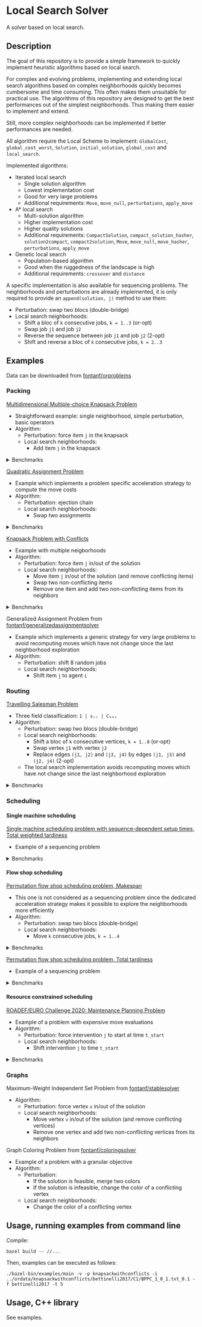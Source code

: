 # Local Search Solver

A solver based on local search.

## Description

The goal of this repository is to provide a simple framework to quickly implement heuristic algorithms based on local search.

For complex and evolving problems, implementing and extending local search algorithms based on complex neighborhoods quickly becomes cumbersome and time consuming. This often makes them unsuitable for practical use.
The algorithms of this repository are designed to get the best performances out of the simplest neighborhoods. Thus making them easier to implement and extend.

Still, more complex neighborhoods can be implemented if better performances are needed.

All algorithm require the Local Scheme to implement: `GlobalCost`, `global_cost_worst`, `Solution`, `initial_solution`, `global_cost` and `local_search`.

Implemented algorithms:
* Iterated local search
  * Single solution algorithm
  * Lowest implementation cost
  * Good for very large problems
  * Additional requirements: `Move`, `move_null`, `perturbations`, `apply_move`
* A\* local search
  * Multi-solution algorithm
  * Higher implementation cost
  * Higher quality solutions
  * Additional requirements: `CompactSolution`, `compact_solution_hasher`, `solution2compact`, `compact2solution`, `Move`, `move_null`, `move_hasher`, `perturbations`, `apply_move`
* Genetic local search
  * Population-based algorithm
  * Good when the ruggedness of the landscape is high
  * Additional requirements: `crossover` and `distance`

A specific implementation is also available for sequencing problems. The neighborhoods and perturbations are already implemented, it is only required to provide an `append(solution, j)` method to use them:
* Perturbation: swap two blocs (double-bridge)
* Local search neighborhoods:
  * Shift a bloc of `k` consecutive jobs, `k = 1..3` (or-opt)
  * Swap job `j1` and job `j2`
  * Reverse the sequence between job `j1` and job `j2` (2-opt)
  * Shift and reverse a bloc of `k` consecutive jobs, `k = 2..3`

## Examples

Data can be downloaded from [fontanf/orproblems](https://github.com/fontanf/orproblems)

### Packing

[Multidimensional Multiple-choice Knapsack Problem](examples/multidimensionalmultiplechoiceknapsack.hpp)
* Straightforward example: single neighborhood, simple perturbation, basic operators
* Algorithm:
  * Perturbation: force item `j` in the knapsack
  * Local search neighborhoods:
    * Add item `j` in the knapsack

<details><summary>Benchmarks</summary>
<p>

* Benchmarks:
  * `python3 ../optimizationtools/optimizationtools/bench_run.py --csv ../ordata/multidimensionalmultiplechoiceknapsack/data.csv -l multidimensionalmultiplechoiceknapsack -t 60`
  * `python3 ../optimizationtools/optimizationtools/bench_process.py --csv ../ordata/multidimensionalmultiplechoiceknapsack/data.csv -l multidimensionalmultiplechoiceknapsack -b heuristiclong -t 62`

</p>
</details>

[Quadratic Assignment Problem](examples/quadraticassignment.hpp)
* Example which implements a problem specific acceleration strategy to compute the move costs
* Algorithm:
  * Perturbation: ejection chain
  * Local search neighborhoods:
    * Swap two assignments

<details><summary>Benchmarks</summary>
<p>

* Benchmarks:
  * `python3 ../optimizationtools/optimizationtools/bench_run.py --csv ../ordata/quadraticassignment/data.csv -l quadraticassignment --timelimitfield "Time limit" -a "astarlocalsearch -x 6"`
  * `python3 ../optimizationtools/optimizationtools/bench_process.py --csv ../ordata/quadraticassignment/data.csv -l quadraticassignment -b heuristiclong -t 185`

</p>
</details>

[Knapsack Problem with Conflicts](examples/knapsackwithconflicts.hpp)
* Example with multiple neigborhoods
* Algorithm:
  * Perturbation: force item `j` in/out of the solution
  * Local search neighborhoods:
    * Move item `j` in/out of the solution (and remove conflicting items)
    * Swap two non-conflicting items
    * Remove one item and add two non-conflicting items from its neighbors

<details><summary>Benchmarks</summary>
<p>

* Benchmarks:
  * `python3 ../optimizationtools/optimizationtools/bench_run.py --csv ../ordata/knapsackwithconflicts/data.csv -f "row['Dataset'] == 'hifi2006'" -l knapsackwithconflicts -t 300`
  * `python3 ../optimizationtools/optimizationtools/bench_process.py --csv ../ordata/knapsackwithconflicts/data.csv -f "row['Dataset'] == 'hifi2006'" -l knapsackwithconflicts -b heuristiclong -t 310`
  * `python3 ../optimizationtools/optimizationtools/bench_run.py --csv ../ordata/knapsackwithconflicts/data.csv -f "row['Dataset'] == 'bettinelli2017'" -l knapsackwithconflicts -t 5`
  * `python3 ../optimizationtools/optimizationtools/bench_process.py --csv ../ordata/knapsackwithconflicts/data.csv -f "row['Dataset'] == 'bettinelli2017'" -l knapsackwithconflicts -b heuristiclong -t 6`

</p>
</details>

Generalized Assignment Problem from [fontanf/generalizedassignmentsolver](https://github.com/fontanf/generalizedassignmentsolver/blob/master/generalizedassignmentsolver/algorithms/localsearch.cpp)
* Example which implements a generic strategy for very large problems to avoid recomputing moves which have not change since the last neighborhood exploration
* Algorithm:
  * Perturbation: shift 8 random jobs
  * Local search neighborhoods:
    * Shift item `j` to agent `i`

### Routing

[Travelling Salesman Problem](examples/travellingsalesman.hpp)
* Three field classification: `1 | sᵢⱼ | Cₘₐₓ`
* Algorithm:
  * Perturbation: swap two blocs (double-bridge)
  * Local search neighborhoods:
    * Shift a bloc of `k` consecutive vertices, `k = 1..8` (or-opt)
    * Swap vertex `j1` with vertex `j2`
    * Replace edges `(j1, j2)` and `(j3, j4)` by edges `(j1, j3)` and `(j2, j4)` (2-opt)
  * The local search implementation avoids recomputing moves which have not change since the last neighborhood exploration

<details><summary>Benchmarks</summary>
<p>

* Benchmarks:
  * `python3 ../optimizationtools/optimizationtools/bench_run.py --csv ../ordata/travellingsalesman/data.csv -l travellingsalesman -t 60`
  * `python3 ../optimizationtools/optimizationtools/bench_process.py --csv ../ordata/travellingsalesman/data.csv -l travellingsalesman -b heuristiclong -t 62`

</p>
</details>

### Scheduling

#### Single machine scheduling

[Single machine scheduling problem with sequence-dependent setup times, Total weighted tardiness](examples/schedulingwithsdsttwt.hpp)
* Example of a sequencing problem

<details><summary>Benchmarks</summary>
<p>

* Benchmarks:
  * `python3 ../optimizationtools/optimizationtools/bench_run.py --csv ../ordata/schedulingwithsdsttwt/data.csv -l schedulingwithsdsttwt -t 60`
  * `python3 ../optimizationtools/optimizationtools/bench_process.py --csv ../ordata/schedulingwithsdsttwt/data.csv -l schedulingwithsdsttwt -b heuristiclong -t 31`

</p>
</details>

#### Flow shop scheduling

[Permutation flow shop scheduling problem, Makespan](examples/permutationflowshopschedulingmakespan.hpp)
* This one is not considered as a sequencing problem since the dedicated acceleration strategy makes it possible to explore the neighborhoods more efficiently
* Algorithm:
  * Perturbation: swap two blocs (double-bridge)
  * Local search neighborhoods:
    * Move `k` consecutive jobs, `k = 1..4`

<details><summary>Benchmarks</summary>
<p>

* Benchmarks:
  * `python3 ../optimizationtools/optimizationtools/bench_run.py --csv ../ordata/permutationflowshopscheduling/data_makespan.csv -f "row['Dataset'] == 'vallada2015_large'" -l permutationflowshopschedulingmakespan --timelimitfield "Time limit"`
  * `python3 ../optimizationtools/optimizationtools/bench_process.py --csv ../ordata/permutationflowshopscheduling/data_makespan.csv -f "row['Dataset'] == 'vallada2015_large' and int(row['Job number']) <= 100" -l permutationflowshopschedulingmakespan -b heuristiclong -t 500`

</p>
</details>

[Permutation flow shop scheduling problem, Total tardiness](examples/permutationflowshopschedulingtt.hpp)
* Example of a sequencing problem

<details><summary>Benchmarks</summary>
<p>

* Benchmarks:
  * `python3 ../optimizationtools/optimizationtools/bench_run.py --csv ../ordata/permutationflowshopscheduling/data_totaltardiness.csv -l permutationflowshopschedulingtt --timelimitfield "Time limit"`
  * `python3 ../optimizationtools/optimizationtools/bench_process.py --csv ../ordata/permutationflowshopscheduling/data_totaltardiness.csv -l permutationflowshopschedulingtt -b heuristiclong -t 500`

</p>
</details>

#### Resource constrained scheduling

[ROADEF/EURO Challenge 2020: Maintenance Planning Problem](examples/roadef2020.hpp)
* Example of a problem with expensive move evaluations
* Algorithm:
  * Perturbation: force intervention `j` to start at time `t_start`
  * Local search neighborhoods:
    * Shift intervention `j` to time `t_start`

<details><summary>Benchmarks</summary>
<p>

* Benchmarks:
  * `python3 ../optimizationtools/optimizationtools/bench_run.py --main "./bazel-bin/examples/roadef2020_main -w 0 -y 1 " --csv ../ordata/roadef2020/data/data.csv -l roadef2020 -t 900 -f "'A' not in row['Dataset']"`
  * `python3 ../optimizationtools/optimizationtools/bench_process.py -b heuristiclong --csv ../ordata/roadef2020/data.csv -l roadef2020 -t 920 -f "'A' not in row['Dataset']"`

</p>
</details>

### Graphs

Maximum-Weight Independent Set Problem from [fontanf/stablesolver](https://github.com/fontanf/stablesolver/blob/master/stablesolver/algorithms/localsearch.cpp)
* Algorithm:
  * Perturbation: force vertex `v` in/out of the solution
  * Local search neighborhoods:
    * Move vertex `v` in/out of the solution (and remove conflicting vertices)
    * Remove one vertex and add two non-conflicting vertices from its neighbors

Graph Coloring Problem from [fontanf/coloringsolver](https://github.com/fontanf/coloringsolver/blob/master/coloringsolver/algorithms/localsearch.cpp)
* Example of a problem with a granular objective
* Algorithm:
  * Perturbation:
    * If the solution is feasible, merge two colors
    * If the solution is infeasible, change the color of a conflicting vertex
  * Local search neighborhoods:
    * Change the color of a conflicting vertex

## Usage, running examples from command line

Compile:
```shell
bazel build -- //...
```

Then, examples can be executed as follows:
```shell
./bazel-bin/examples/main -v -p knapsackwithconflicts -i ../ordata/knapsackwithconflicts/bettinelli2017/C1/BPPC_1_0_1.txt_0.1 -f bettinelli2017 -t 5
```

## Usage, C++ library

See examples.

